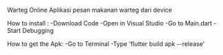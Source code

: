 Warteg Online Aplikasi pesan makanan warteg dari device

How to install :
-Download Code
-Open in Visual Studio
-Go to Main.dart
-Start Debugging

How to get the Apk:
-Go to Terminal
-Type 'flutter build apk --release'
      
